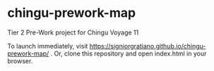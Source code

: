 # chingu-prework-map
Tier 2 Pre-Work project for Chingu Voyage 11

To launch immediately, visit https://signiorgratiano.github.io/chingu-prework-map/ . Or, clone this repository and open index.html in your browser. 

